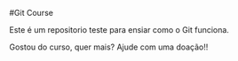 #Git Course

Este é um repositorio teste para ensiar como o Git funciona.


Gostou do curso, quer mais? Ajude com uma doação!!
